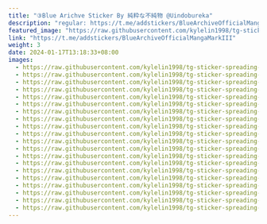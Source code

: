 ```yaml
---
title: "③Blue Arichve Sticker By 純粋な不純物 @Uindobureka"
description: "regular: https://t.me/addstickers/BlueArchiveOfficialMangaMarkIII"
featured_image: "https://raw.githubusercontent.com/kylelin1998/tg-sticker-spreading-worldwide-images/main/img/0f5478eb-9508-4d1a-9672-235cff39f087.jpg"
link: "https://t.me/addstickers/BlueArchiveOfficialMangaMarkIII"
weight: 3
date: 2024-01-17T13:18:33+08:00
images:
  - https://raw.githubusercontent.com/kylelin1998/tg-sticker-spreading-worldwide-images/main/img/0f5478eb-9508-4d1a-9672-235cff39f087.jpg
  - https://raw.githubusercontent.com/kylelin1998/tg-sticker-spreading-worldwide-images/main/img/0a5b66fc-e10b-42f9-b62c-8d8870972fff.jpg
  - https://raw.githubusercontent.com/kylelin1998/tg-sticker-spreading-worldwide-images/main/img/aab0a615-8140-4cff-a724-2eb45ee42452.jpg
  - https://raw.githubusercontent.com/kylelin1998/tg-sticker-spreading-worldwide-images/main/img/712dc94e-57a8-4d19-a098-28b9f336cc40.jpg
  - https://raw.githubusercontent.com/kylelin1998/tg-sticker-spreading-worldwide-images/main/img/ee680618-51c0-4659-b629-b4c4d62fd2e9.jpg
  - https://raw.githubusercontent.com/kylelin1998/tg-sticker-spreading-worldwide-images/main/img/897f8363-5015-4f31-95c9-a466571d0d12.jpg
  - https://raw.githubusercontent.com/kylelin1998/tg-sticker-spreading-worldwide-images/main/img/78260494-7abb-499b-ac7c-331fbb19de2e.jpg
  - https://raw.githubusercontent.com/kylelin1998/tg-sticker-spreading-worldwide-images/main/img/4fe734bb-3ffa-4dc2-8ab7-b5d5202b5a71.jpg
  - https://raw.githubusercontent.com/kylelin1998/tg-sticker-spreading-worldwide-images/main/img/6c6cb7cb-7115-4ff0-813f-670e9c50fa27.jpg
  - https://raw.githubusercontent.com/kylelin1998/tg-sticker-spreading-worldwide-images/main/img/0ce1ef70-8346-4c65-99d4-2c8dd291697c.jpg
  - https://raw.githubusercontent.com/kylelin1998/tg-sticker-spreading-worldwide-images/main/img/2f05346f-373b-44bd-b31a-66dbd07cfa06.jpg
  - https://raw.githubusercontent.com/kylelin1998/tg-sticker-spreading-worldwide-images/main/img/dc1a3ba8-0c58-408a-bb13-1f78c48a417f.jpg
  - https://raw.githubusercontent.com/kylelin1998/tg-sticker-spreading-worldwide-images/main/img/7632eb99-3a6a-4d4d-b86f-82222d36b874.jpg
  - https://raw.githubusercontent.com/kylelin1998/tg-sticker-spreading-worldwide-images/main/img/8dad51e5-5933-4549-92d4-f904ab0f5336.jpg
  - https://raw.githubusercontent.com/kylelin1998/tg-sticker-spreading-worldwide-images/main/img/717f3011-dea8-4db7-a22c-fb3eb46c1349.jpg
  - https://raw.githubusercontent.com/kylelin1998/tg-sticker-spreading-worldwide-images/main/img/1ddd92a6-eae1-4c04-b0c6-7399833bef85.jpg
  - https://raw.githubusercontent.com/kylelin1998/tg-sticker-spreading-worldwide-images/main/img/680a5ab0-30f1-4eb6-a12e-150132f65be8.jpg
  - https://raw.githubusercontent.com/kylelin1998/tg-sticker-spreading-worldwide-images/main/img/7455535d-4c57-46c3-89bd-faada7ca1b98.jpg
  - https://raw.githubusercontent.com/kylelin1998/tg-sticker-spreading-worldwide-images/main/img/f13b4081-a543-4cf0-8846-df1999573793.jpg
  - https://raw.githubusercontent.com/kylelin1998/tg-sticker-spreading-worldwide-images/main/img/d434de77-0d93-411d-84a6-c838e26679b0.jpg
---
```

